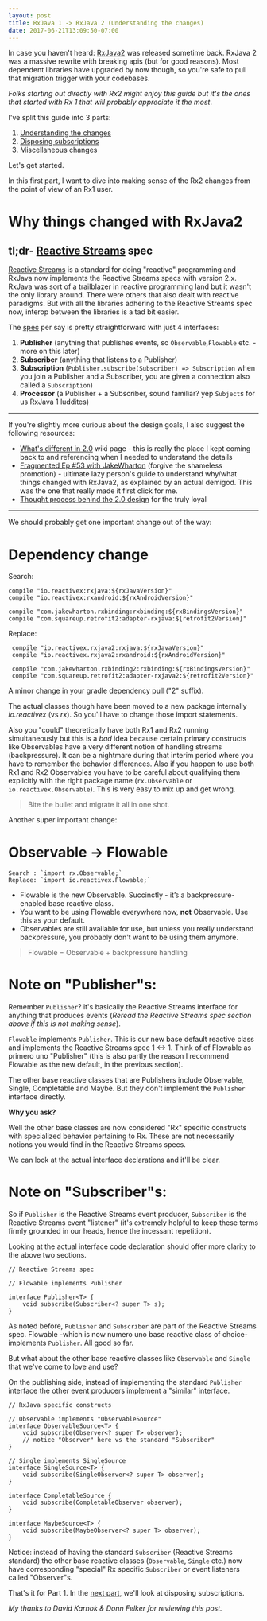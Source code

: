 ```yaml
---
layout: post
title: RxJava 1 -> RxJava 2 (Understanding the changes)
date: 2017-06-21T13:09:50-07:00
---
```


In case you haven't heard: [RxJava2](https://github.com/ReactiveX/RxJava/wiki/What%27s-different-in-2.0https://github.com/ReactiveX/RxJava/wiki/What%27s-different-in-2.0) was released sometime back. RxJava 2 was a massive rewrite with  breaking apis (but for good reasons). Most dependent libraries have upgraded by now though, so you're safe to pull that migration trigger with your codebases. 

_Folks starting out directly with Rx2 might enjoy this guide but it's the ones that started with Rx 1 that will probably appreciate it the most_.

I've split this guide into 3 parts:

1. [Understanding the changes](http://blog.kaush.co/2017/06/21/rxjava1-rxjava2-migration-understanding-changes/)
2. [Disposing subscriptions](http://blog.kaush.co/2017/06/21/rxjava-1-rxjava-2-disposing-subscriptions/)
3. Miscellaneous changes

Let's get started. 

In this first part, I want to dive into making sense of the Rx2 changes from the point of view of an Rx1 user.

# Why things changed with RxJava2

## tl;dr- [Reactive Streams](http://www.reactive-streams.org/) spec

[Reactive Streams](http://www.reactive-streams.org/) is a standard for doing "reactive" programming and RxJava now implements the Reactive Streams specs with version 2.x. RxJava was sort of a trailblazer in reactive programming land but it wasn't the only library around. There were others that also dealt with reactive paradigms. But with all the libraries adhering to the Reactive Streams spec now, interop between the libraries is a tad bit easier. 

The [spec](https://github.com/reactive-streams/reactive-streams-jvm/tree/v1.0.0/api/src/main/java/org/reactivestreams) per say is pretty straightforward with just 4 interfaces:

1. **Publisher** (anything that publishes events, so `Observable`,`Flowable` etc. - more on this later)
2. **Subscriber** (anything that listens to a Publisher)
3. **Subscription** (`Publisher.subscribe(Subscriber) => Subscription` when you join a Publisher and a Subscriber, you are given a connection also called a `Subscription`)
4. **Processor** (a Publisher + a Subscriber, sound familiar? yep `Subject`s for us RxJava 1 luddites)

_________________

If you're slightly more curious about the design goals, I also suggest the following resources:

* [What's different in 2.0](https://github.com/ReactiveX/RxJava/wiki/What%27s-different-in-2.0)  wiki page - this is really the place I kept coming back to and referencing when I needed to understand the details
* [Fragmented Ep #53 with JakeWharton](http://fragmentedpodcast.com/episodes/053-jake-wharton-on-rxjava-2/) (forgive the shameless promotion) - ultimate lazy person's guide to understand why/what things changed with RxJava2, as explained by an actual demigod. This was the one that really made it first click for me.
* [Thought process behind the 2.0 design](https://github.com/ReactiveX/RxJava/issues/2787) for the truly loyal
<!-- * [Exploring RxJava2 for Android](https://youtu.be/htIXKI5gOQU?t=14m49s) - if you'd rather "see" said demigod, check this video out. I would start at the 14:50 mark. --> 

________________________

We should probably get one important change out of the way:

# Dependency change

Search:

    compile "io.reactivex:rxjava:${rxJavaVersion}"
    compile "io.reactivex:rxandroid:${rxAndroidVersion}"
    
    compile "com.jakewharton.rxbinding:rxbinding:${rxBindingsVersion}"
    compile "com.squareup.retrofit2:adapter-rxjava:${retrofit2Version}"

Replace:

     compile "io.reactivex.rxjava2:rxjava:${rxJavaVersion}"
     compile "io.reactivex.rxjava2:rxandroid:${rxAndroidVersion}"
     
     compile "com.jakewharton.rxbinding2:rxbinding:${rxBindingsVersion}"
     compile "com.squareup.retrofit2:adapter-rxjava2:${retrofit2Version}"

A minor change in your gradle dependency pull ("2" suffix). 

The actual classes though have been moved to a new package internally _io.reactivex_ (vs _rx_). So you'll have to change those import statements.

Also you "could" theoretically have both Rx1 and Rx2 running simultaneously but this is a *bad* idea because certain primary constructs like Observables have a very different notion of handling streams (backpressure). It can be a nightmare during that interim period where you have to remember the behavior differences. Also if you happen to use both Rx1 and Rx2 Observables you have to be careful about qualifying them explicitly with the right package name (`rx.Observable` or `io.reactivex.Observable`). This is very easy to mix up and get wrong.

> Bite the bullet and migrate it all in one shot.

Another super important change:

# Observable -> Flowable 

    Search : `import rx.Observable;`
    Replace: `import io.reactivex.Flowable;`

* Flowable is the new Observable. Succinctly - it’s a backpressure-enabled base reactive class.
* You want to be using Flowable everywhere now, **not** Observable. Use this as your default.
* Observables are still available for use, but unless you really understand backpressure, you probably don't want to be using them anymore.

> Flowable = Observable + backpressure handling

# Note on "Publisher"s:

Remember `Publisher`? it's basically the Reactive Streams interface for anything that produces events (_Reread the Reactive Streams spec section above if this is not making sense_).

`Flowable` implements `Publisher`. This is our new base default reactive class and implements the Reactive Streams spec 1 <-> 1. Think of of Flowable as primero uno "Publisher" (this is also partly the reason I recommend Flowable as the new default, in the previous section).

The other base reactive classes that are Publishers include Observable, Single, Completable and Maybe. But they don't implement the `Publisher` interface directly. 

**Why you ask?**

Well the other base classes are now considered "Rx" specific constructs with specialized behavior pertaining to Rx. These are not necessarily notions you would find in the Reactive Streams specs.

We can look at the actual interface declarations and it'll be clear.

# Note on "Subscriber"s:

So if `Publisher` is the Reactive Streams event producer, `Subscriber` is the Reactive Streams event "listener" (it's extremely helpful to keep these terms firmly grounded in our heads, hence the incessant repetition).

Looking at the actual interface code declaration should offer more clarity to the above two sections.

    // Reactive Streams spec 

    // Flowable implements Publisher
    
    interface Publisher<T> {
        void subscribe(Subscriber<? super T> s);
    }

As noted before, `Publisher` and `Subscriber` are part of the Reactive Streams spec. Flowable -which is now numero uno base reactive class of choice- implements `Publisher`. All good so far. 

But what about the other base reactive classes like `Observable` and `Single` that we've come to love and use?

On the publishing side, instead of implementing the standard `Publisher` interface the other event producers implement a "similar" interface.

    // RxJava specific constructs
    
    // Observable implements "ObservableSource"
    interface ObservableSource<T> {
        void subscribe(Observer<? super T> observer);
        // notice "Observer" here vs the standard "Subscriber"
    }
    
    // Single implements SingleSource
    interface SingleSource<T> {
        void subscribe(SingleObserver<? super T> observer);
    }
    
    interface CompletableSource {
        void subscribe(CompletableObserver observer);
    }
    
    interface MaybeSource<T> {
        void subscribe(MaybeObserver<? super T> observer);
    }

Notice: instead of having the standard `Subscriber` (Reactive Streams standard) the other base reactive classes (`Observable`, `Single` etc.) now have corresponding "special" Rx specific `Subscriber` or event listeners called "Observer"s.

That's it for Part 1. In the [next part](http://blog.kaush.co/2017/06/21/rxjava-1-rxjava-2-disposing-subscriptions/), we'll look at disposing subscriptions.

_My thanks to David Karnok & Donn Felker for reviewing this post._